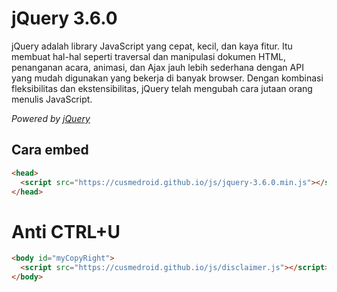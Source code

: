 # jQuery 3.6.0
jQuery adalah library JavaScript yang cepat, kecil, dan kaya fitur. Itu membuat hal-hal seperti traversal dan manipulasi dokumen HTML, penanganan acara, animasi, dan Ajax jauh lebih sederhana dengan API yang mudah digunakan yang bekerja di banyak browser. Dengan kombinasi fleksibilitas dan ekstensibilitas, jQuery telah mengubah cara jutaan orang menulis JavaScript.

*Powered by [jQuery](https://jquery.com/)*

## Cara embed
``` html
<head>
  <script src="https://cusmedroid.github.io/js/jquery-3.6.0.min.js"></script>
</head>
```

# Anti CTRL+U
``` html
<body id="myCopyRight">
  <script src="https://cusmedroid.github.io/js/disclaimer.js"></script>
</body>
```
